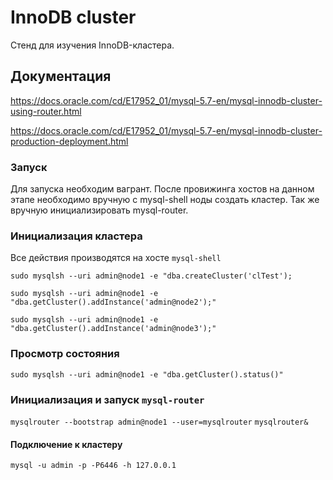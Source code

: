 # InnoDB cluster

Стенд для изучения InnoDB-кластера.

## Документация
https://docs.oracle.com/cd/E17952_01/mysql-5.7-en/mysql-innodb-cluster-using-router.html

https://docs.oracle.com/cd/E17952_01/mysql-5.7-en/mysql-innodb-cluster-production-deployment.html

### Запуск
Для запуска необходим вагрант. После провижинга хостов на данном этапе необходимо вручную с mysql-shell ноды создать кластер. Так же вручную инициализировать mysql-router.

### Инициализация кластера

Все действия производятся на хосте ```mysql-shell```

```sudo mysqlsh --uri admin@node1 -e "dba.createCluster('clTest');```

```sudo mysqlsh --uri admin@node1 -e "dba.getCluster().addInstance('admin@node2');"```

```sudo mysqlsh --uri admin@node1 -e "dba.getCluster().addInstance('admin@node3');"```

### Просмотр состояния
```sudo mysqlsh --uri admin@node1 -e "dba.getCluster().status()"```

### Инициализация и запуск ```mysql-router```

```mysqlrouter --bootstrap admin@node1 --user=mysqlrouter```
```mysqlrouter&```

#### Подключение к кластеру
```mysql -u admin -p -P6446 -h 127.0.0.1```
